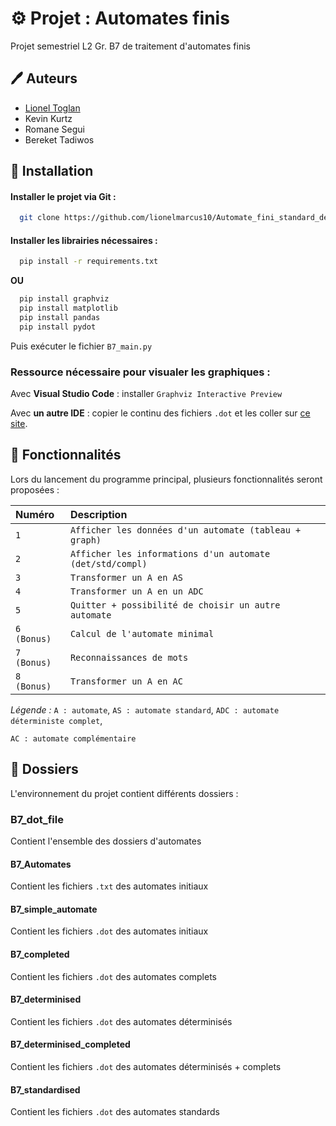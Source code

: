 
# ⚙️ Projet : Automates finis 

Projet semestriel L2 Gr. B7 de traitement d'automates finis


## 🖊️ Auteurs 

- [Lionel Toglan](https://github.com/lionelmarcus10)
- Kevin Kurtz
- Romane Segui
- Bereket Tadiwos


## 💾 Installation 

#### Installer le projet via Git :

```bash
  git clone https://github.com/lionelmarcus10/Automate_fini_standard_deterministe_complet
```

#### Installer les librairies nécessaires :
```bash
  pip install -r requirements.txt
```
**OU**

```bash
  pip install graphviz
  pip install matplotlib
  pip install pandas
  pip install pydot
  ```

Puis exécuter le fichier ``B7_main.py``

### Ressource nécessaire pour visualer les graphiques :

Avec __Visual Studio Code__ : installer `Graphviz Interactive Preview`

Avec __un autre IDE__ : copier le continu des fichiers `.dot` et les coller sur [ce site](http://www.webgraphviz.com/).

    
## 📖 Fonctionnalités 

Lors du lancement du programme principal, plusieurs fonctionnalités seront proposées :

| Numéro | Description     | 
| :-------- | :------- |
| `1` | `Afficher les données d'un automate (tableau + graph)` |
| `2` | `Afficher les informations d'un automate (det/std/compl)` |
| `3` | `Transformer un A en AS` |
| `4` | `Transformer un A en un ADC` |
| `5` | `Quitter + possibilité de choisir un autre automate` |
| `6 (Bonus)` | `Calcul de l'automate minimal` |
| `7 (Bonus)` | `Reconnaissances de mots` |
| `8 (Bonus)` | `Transformer un A en AC` |

_Légende :_ `A : automate`, `AS : automate standard`, `ADC : automate déterministe complet`,

`AC : automate complémentaire` 

## 📂 Dossiers

L'environnement du projet contient différents dossiers :

### B7_dot_file
Contient l'ensemble des dossiers d'automates
####  B7_Automates
Contient les fichiers ``.txt`` des automates initiaux
####  B7_simple_automate 
Contient les fichiers ``.dot`` des automates initiaux
#### B7_completed 
Contient les fichiers ``.dot`` des automates complets
#### B7_determinised
Contient les fichiers ``.dot`` des automates déterminisés
#### B7_determinised_completed
Contient les fichiers ``.dot`` des automates déterminisés + complets
#### B7_standardised
Contient les fichiers ``.dot`` des automates standards